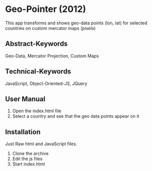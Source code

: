 # Geo-Pointer (2012)
This app transforms and shows geo-data points (lon, lat) for selected countries on custom mercator maps (pixels)

## Abstract-Keywords
Geo-Data, Mercator Projection, Custom Maps

## Technical-Keywords
JavaScript, Object-Oriented-JS, JQuery

## User Manual
1. Open the index.html file
2. Select a country and see that the geo data points appear on it

## Installation
Just Raw html and JavaScript files.
1. Clone the archive
2. Edit the js files 
3. Start index.html